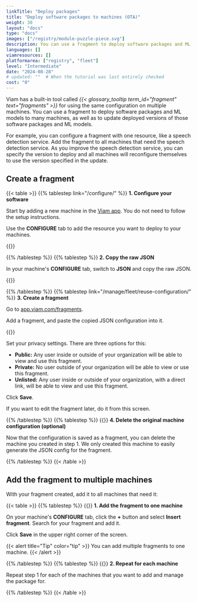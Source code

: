 ```yaml
---
linkTitle: "Deploy packages"
title: "Deploy software packages to machines (OTA)"
weight: 30
layout: "docs"
type: "docs"
images: ["/registry/module-puzzle-piece.svg"]
description: You can use a fragment to deploy software packages and ML models to many machines, as well as to update deployed versions of those software packages and ML models.
languages: []
viamresources: []
platformarea: ["registry", "fleet"]
level: "Intermediate"
date: "2024-08-28"
# updated: ""  # When the tutorial was last entirely checked
cost: "0"
---
```


Viam has a built-in tool called _{{< glossary_tooltip term_id="fragment" text="fragments" >}}_ for using the same configuration on multiple machines.
You can use a fragment to deploy software packages and ML models to many machines, as well as to update deployed versions of those software packages and ML models.

For example, you can configure a fragment with one resource, like a speech detection service.
Add the fragment to all machines that need the speech detection service.
As you improve the speech detection service, you can specify the version to deploy and all machines will reconfigure themselves to use the version specified in the update.

## Create a fragment

{{< table >}}
{{% tablestep link="/configure/" %}}
**1. Configure your software**

Start by adding a new machine in the [Viam app](https://app.viam.com).
You do not need to follow the setup instructions.

Use the **CONFIGURE** tab to add the resource you want to deploy to your machines.

{{<imgproc src="/how-tos/deploy-packages/add-package.png" resize="800x" class="fill aligncenter" style="width: 400px" declaredimensions=true alt="Configuration builder UI">}}

{{% /tablestep %}}
{{% tablestep %}}
**2. Copy the raw JSON**

In your machine's **CONFIGURE** tab, switch to **JSON** and copy the raw JSON.

{{<imgproc src="/how-tos/deploy-packages/json-config.png" resize="800x" class="fill aligncenter" style="width: 600px" declaredimensions=true alt="Configuration builder UI">}}

{{% /tablestep %}}
{{% tablestep link="/manage/fleet/reuse-configuration/" %}}
**3. Create a fragment**

Go to [app.viam.com/fragments](https://app.viam.com/fragments).

Add a fragment, and paste the copied JSON configuration into it.

{{<imgproc src="/how-tos/deploy-packages/fragment.png" resize="1000x" alt="Configuration builder UI">}}

Set your privacy settings.
There are three options for this:

- **Public:** Any user inside or outside of your organization will be able to view and use this fragment.
- **Private:** No user outside of your organization will be able to view or use this fragment.
- **Unlisted:** Any user inside or outside of your organization, with a direct link, will be able to view and use this fragment.

Click **Save**.

If you want to edit the fragment later, do it from this screen.

{{% /tablestep %}}
{{% tablestep %}}
{{<imgproc src="/how-tos/one-to-many/delete.png" class="fill alignleft" resize="500x" style="width: 200px" declaredimensions=true alt="Delete">}}
**4. Delete the original machine configuration (optional)**

Now that the configuration is saved as a fragment, you can delete the machine you created in step 1.
We only created this machine to easily generate the JSON config for the fragment.

{{% /tablestep %}}
{{< /table >}}

## Add the fragment to multiple machines

With your fragment created, add it to all machines that need it:

{{< table >}}
{{% tablestep %}}
{{<imgproc src="/how-tos/deploy-packages/insert.png" resize="800x" class="fill alignleft imgzoom" style="width: 250px" declaredimensions=true alt="Add fragment">}}
**1. Add the fragment to one machine**

On your machine's **CONFIGURE** tab, click the **+** button and select **Insert fragment**.
Search for your fragment and add it.

Click **Save** in the upper right corner of the screen.

{{< alert title="Tip" color="tip" >}}
You can add multiple fragments to one machine.
{{< /alert >}}

{{% /tablestep %}}
{{% tablestep %}}
{{<imgproc src="/how-tos/one-to-many/repeat.svg" class="fill alignleft" style="width: 120px"  declaredimensions=true alt="Repeat">}}
**2. Repeat for each machine**

Repeat step 1 for each of the machines that you want to add and manage the package for.

{{% /tablestep %}}
{{< /table >}}
